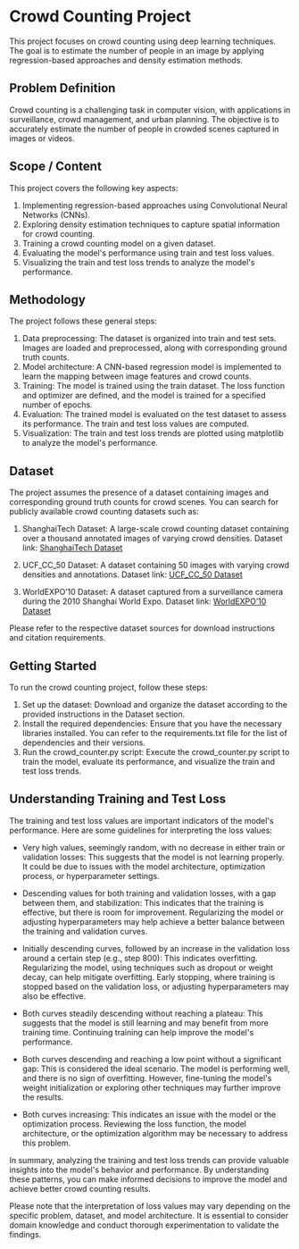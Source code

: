 # Crowd Counting Project

This project focuses on crowd counting using deep learning techniques. The goal is to estimate the number of people in an image by applying regression-based approaches and density estimation methods.

## Problem Definition

Crowd counting is a challenging task in computer vision, with applications in surveillance, crowd management, and urban planning. The objective is to accurately estimate the number of people in crowded scenes captured in images or videos.

## Scope / Content

This project covers the following key aspects:

1. Implementing regression-based approaches using Convolutional Neural Networks (CNNs).
2. Exploring density estimation techniques to capture spatial information for crowd counting.
3. Training a crowd counting model on a given dataset.
4. Evaluating the model's performance using train and test loss values.
5. Visualizing the train and test loss trends to analyze the model's performance.

## Methodology

The project follows these general steps:

1. Data preprocessing: The dataset is organized into train and test sets. Images are loaded and preprocessed, along with corresponding ground truth counts.
2. Model architecture: A CNN-based regression model is implemented to learn the mapping between image features and crowd counts.
3. Training: The model is trained using the train dataset. The loss function and optimizer are defined, and the model is trained for a specified number of epochs.
4. Evaluation: The trained model is evaluated on the test dataset to assess its performance. The train and test loss values are computed.
5. Visualization: The train and test loss trends are plotted using matplotlib to analyze the model's performance.

## Dataset

The project assumes the presence of a dataset containing images and corresponding ground truth counts for crowd scenes. You can search for publicly available crowd counting datasets such as:

1. ShanghaiTech Dataset: A large-scale crowd counting dataset containing over a thousand annotated images of varying crowd densities. Dataset link: [ShanghaiTech Dataset](https://www.kaggle.com/tthien/shanghaitech)

2. UCF_CC_50 Dataset: A dataset containing 50 images with varying crowd densities and annotations. Dataset link: [UCF_CC_50 Dataset](http://crcv.ucf.edu/data/crowd_counting.html)

3. WorldEXPO’10 Dataset: A dataset captured from a surveillance camera during the 2010 Shanghai World Expo. Dataset link: [WorldEXPO’10 Dataset](http://www.ee.cuhk.edu.hk/~xgwang/expo.html)

Please refer to the respective dataset sources for download instructions and citation requirements.

## Getting Started

To run the crowd counting project, follow these steps:

1. Set up the dataset: Download and organize the dataset according to the provided instructions in the Dataset section.
2. Install the required dependencies: Ensure that you have the necessary libraries installed. You can refer to the requirements.txt file for the list of dependencies and their versions.
3. Run the crowd_counter.py script: Execute the crowd_counter.py script to train the model, evaluate its performance, and visualize the train and test loss trends.

## Understanding Training and Test Loss

The training and test loss values are important indicators of the model's performance. Here are some guidelines for interpreting the loss values:

- Very high values, seemingly random, with no decrease in either train or validation losses: This suggests that the model is not learning properly. It could be due to issues with the model architecture, optimization process, or hyperparameter settings.

- Descending values for both training and validation losses, with a gap between them, and stabilization: This indicates that the training is effective, but there is room for improvement. Regularizing the model or adjusting hyperparameters may help achieve a better balance between the training and validation curves.

- Initially descending curves, followed by an increase in the validation loss around a certain step (e.g., step 800): This indicates overfitting. Regularizing the model, using techniques such as dropout or weight decay, can help mitigate overfitting. Early stopping, where training is stopped based on the validation loss, or adjusting hyperparameters may also be effective.

- Both curves steadily descending without reaching a plateau: This suggests that the model is still learning and may benefit from more training time. Continuing training can help improve the model's performance.

- Both curves descending and reaching a low point without a significant gap: This is considered the ideal scenario. The model is performing well, and there is no sign of overfitting. However, fine-tuning the model's weight initialization or exploring other techniques may further improve the results.

- Both curves increasing: This indicates an issue with the model or the optimization process. Reviewing the loss function, the model architecture, or the optimization algorithm may be necessary to address this problem.

In summary, analyzing the training and test loss trends can provide valuable insights into the model's behavior and performance. By understanding these patterns, you can make informed decisions to improve the model and achieve better crowd counting results.

Please note that the interpretation of loss values may vary depending on the specific problem, dataset, and model architecture. It is essential to consider domain knowledge and conduct thorough experimentation to validate the findings.
